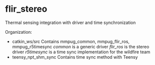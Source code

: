 # flir_stereo
Thermal sensing integration with driver and time synchronization

Organization:

- catkin_ws/src
  Contains mmpug_common, mmpug_flir_ros, mmpug_r5timesync
  _common_ is a generic driver
  _flir_ros_ is the stereo driver
  _r5timesync_ is a time sync implementation for the wildfire team
- teensy_npt_shm_sync
  Contains time sync method with Teensy
